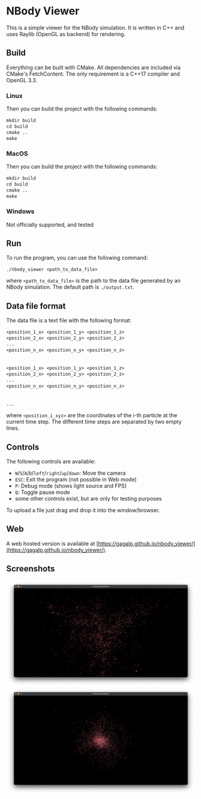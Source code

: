 # NBody Viewer

This is a simple viewer for the NBody simulation. 
It is written in C++ and uses Raylib (OpenGL as backend) for rendering.

## Build

Everything can be built with CMake. All dependencies are included via CMake's FetchContent. 
The only requirement is a C++17 compiler and OpenGL 3.3.

### Linux
Then you can build the project with the following commands:

    mkdir build
    cd build
    cmake ..
    make

### MacOS
Then you can build the project with the following commands:

    mkdir build
    cd build
    cmake ..
    make

### Windows 
Not officially supported, and tested

## Run
To run the program, you can use the following command:

    ./nbody_viewer <path_to_data_file>

where `<path_to_data_file>` is the path to the data file generated by an NBody simulation.
The default path is `./output.txt`.

## Data file format

The data file is a text file with the following format:

    <position_1_x> <position_1_y> <position_1_z> 
    <position_2_x> <position_2_y> <position_2_z> 
    ...
    <position_n_x> <position_n_y> <position_n_z> 
    

    <position_1_x> <position_1_y> <position_1_z> 
    <position_2_x> <position_2_y> <position_2_z> 
    ...
    <position_n_x> <position_n_y> <position_n_z> 


    ...
    
where `<position_i_xyz>` are the coordinates of the i-th particle at the current time step. 
The different time steps are separated by two empty lines.

## Controls

The following controls are available:

- `W`/`S`/`A`/`D`/`left`/`right`/`up`/`down`: Move the camera
- `ESC`: Exit the program (not possible in Web mode)
- `P`: Debug mode (shows light source and FPS)
- `Q`: Toggle pause mode
- some other controls exist, but are only for testing purposes

To upload a file just drag and drop it into the window/browser.

## Web
A web hosted version is available at [https://gagalp.github.io/nbody_viewer/](https://gagalp.github.io/nbody_viewer/).

## Screenshots

![Screenshot 1](./screenshots/screenshot_1.png)
![Screenshot 2](./screenshots/screenshot_2.png)
